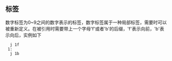 ## 标签
数字标签为0~9之间的数字表示的标签，数字标签属于一种局部标签，需要时可以被重新定义。在被引用时需要带上一个字母'f'或者'b'的后缀，'f'表示向前，'b'表示向后，实例如下
```
  j 1f
 1:
  j 1b
```
